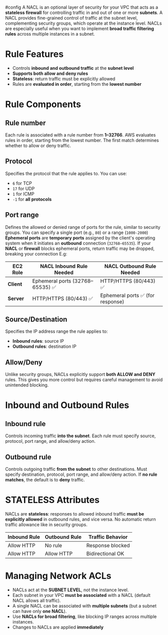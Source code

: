 #config
A NACL is an optional layer of security for your VPC that acts as a **stateless firewall** for controlling traffic in and out of one or more **subnets**.
A NACL provides fine-grained control of traffic at the subnet level, complementing security groups, which operate at the instance level. NACLs are especially useful when you want to implement **broad traffic filtering rules** across multiple instances in a subnet.
# Rule Features
- Controls **inbound and outbound traffic** at the **subnet level**
- **Supports both allow and deny rules**
- **Stateless**: return traffic must be explicitly allowed
- Rules are **evaluated in order**, starting from the **lowest number**
# Rule Components
## Rule number
Each rule is associated with a rule number from **1–32766**. AWS evaluates rules in order, starting from the lowest number. The first match determines whether to allow or deny traffic.
## Protocol
Specifies the protocol that the rule applies to. You can use:
- `6` for TCP
- `17` for UDP
- `1` for ICMP
- `-1` for **all protocols**
## Port range
Defines the allowed or denied range of ports for the rule, similar to security groups. You can specify a single port (e.g., `80`) or a range (`1000-2000`)
**Ephemeral ports** are **temporary ports** assigned by the client's operating system when it initiates an **outbound** connection (`32768–65535`). If your **NACL** or **firewall** blocks ephemeral ports, return traffic may be dropped, breaking your connection
E.g:

|EC2 Role|NACL Inbound Rule Needed|NACL Outbound Rule Needed|
|---|---|---|
|**Client**|Ephemeral ports (32768–65535) ✅|HTTP/HTTPS (80/443) ✅|
|**Server**|HTTP/HTTPS (80/443) ✅|Ephemeral ports ✅ (for response)|
## Source/Destination
Specifies the IP address range the rule applies to:
- **Inbound rules**: source IP
- **Outbound rules**: destination IP
## Allow/Deny
Unlike security groups, NACLs explicitly support **both ALLOW and DENY** rules. This gives you more control but requires careful management to avoid unintended blocking.
# Inbound and Outbound Rules

## Inbound rule
Controls incoming traffic **into the subnet**. Each rule must specify source, protocol, port range, and allow/deny action.
## Outbound rule
Controls outgoing traffic **from the subnet** to other destinations. Must specify destination, protocol, port range, and allow/deny action.
If **no rule matches**, the default is to **deny** traffic.
# STATELESS Attributes

NACLs are **stateless**: responses to allowed inbound traffic **must be explicitly allowed** in outbound rules, and vice versa.
No automatic return traffic allowance like in security groups.

|Inbound Rule|Outbound Rule|Traffic Behavior|
|---|---|---|
|Allow HTTP|No rule|Response blocked|
|Allow HTTP|Allow HTTP|Bidirectional OK|
# Managing Network ACLs
- NACLs act at the **SUBNET LEVEL**, not the instance level.
- Each subnet in your VPC **must be associated** with a NACL (default NACL allows all traffic).
- A single NACL can be associated with **multiple subnets** (but a subnet can have only **one NACL**).
- Use **NACLs for broad filtering**, like blocking IP ranges across multiple instances.
- Changes to NACLs are applied **immediately**
